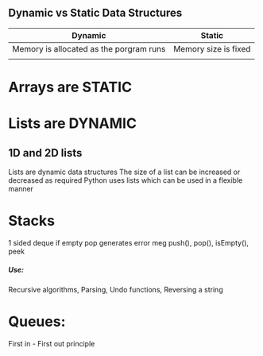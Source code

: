 ## Dynamic vs Static Data Structures

| Dynamic                                 | Static               |
| --------------------------------------- | -------------------- |
| Memory is allocated as the porgram runs | Memory size is fixed |
|                                         |                      |
# Arrays are STATIC
# Lists are DYNAMIC

## 1D and 2D lists
Lists are dynamic data structures
The size of a list can be increased or decreased as required
Python uses lists which can be used in a flexible manner

# Stacks
1 sided deque
if empty pop generates error meg
push(), pop(), isEmpty(), peek

##### Use:
Recursive algorithms, Parsing, Undo functions, Reversing a string

# Queues:
First in - First out principle
